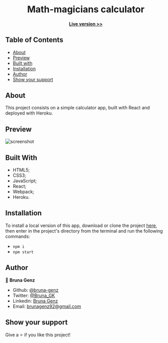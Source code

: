 <h1 align="center">
  Math-magicians calculator
</h1>

<h4 align="center"><a href="https://react-calc-bruna.herokuapp.com/">Live version >></a></h4>

## Table of Contents

- [About](https://github.com/bruna-genz/react-calc#built-with)
- [Preview](https://github.com/bruna-genz/react-calc#preview)
- [Built with](https://github.com/bruna-genz/react-calc#built-with)
- [Installation](https://github.com/bruna-genz/react-calc#installation)
- [Author](https://github.com/bruna-genz/react-calc#author)
- [Show your support](https://github.com/bruna-genz/react-calc#show-your-support)

## About

This project consists on a simple calculator app, built with React and deployed with Heroku.

## Preview

![screenshot]()

## Built With

- HTML5; 
- CSS3;
- JavaScript;
- React;
- Webpack;
- Heroku.

## Installation

To install a local version of this app, download or clone the project [here](https://github.com/bruna-genz/react-calc.git), then enter in the project's directory from the terminal and run the following commands:
- `npm i`
- `npm start`

## Author

:woman: **Bruna Genz**

- Github: [@bruna-genz](https://github.com/bruna-genz)
- Twitter: [@Bruna_GK](https://twitter.com/Bruna_GK)
- Linkedin: [Bruna Genz](https://www.linkedin.com/in/brunagenz/)
- Email: brunagenz92@gmail.com

## Show your support

Give a ⭐️ if you like this project!
